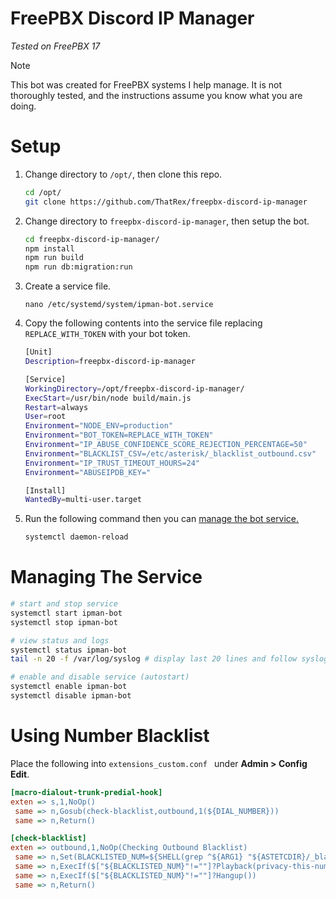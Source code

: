 # FreePBX Discord IP Manager

_Tested on FreePBX 17_

> [!NOTE]
> This bot was created for FreePBX systems I help manage. It is not thoroughly tested, and the instructions assume you know what you are doing.

# Setup

1. Change directory to `/opt/`, then clone this repo.

    ```bash
    cd /opt/
    git clone https://github.com/ThatRex/freepbx-discord-ip-manager
    ```

2. Change directory to `freepbx-discord-ip-manager`, then setup the bot.

    ```bash
    cd freepbx-discord-ip-manager/
    npm install
    npm run build
    npm run db:migration:run
    ```

3. Create a service file.
    ```
    nano /etc/systemd/system/ipman-bot.service
    ```
4. Copy the following contents into the service file replacing `REPLACE_WITH_TOKEN` with your bot token.

    ```bash
    [Unit]
    Description=freepbx-discord-ip-manager

    [Service]
    WorkingDirectory=/opt/freepbx-discord-ip-manager/
    ExecStart=/usr/bin/node build/main.js
    Restart=always
    User=root
    Environment="NODE_ENV=production"
    Environment="BOT_TOKEN=REPLACE_WITH_TOKEN"
    Environment="IP_ABUSE_CONFIDENCE_SCORE_REJECTION_PERCENTAGE=50"
    Environment="BLACKLIST_CSV=/etc/asterisk/_blacklist_outbound.csv"
    Environment="IP_TRUST_TIMEOUT_HOURS=24"
    Environment="ABUSEIPDB_KEY="

    [Install]
    WantedBy=multi-user.target
    ```

5. Run the following command then you can [manage the bot service.](#managing-the-service)

    ```bash
    systemctl daemon-reload
    ```

# Managing The Service

```bash
# start and stop service
systemctl start ipman-bot
systemctl stop ipman-bot

# view status and logs
systemctl status ipman-bot
tail -n 20 -f /var/log/syslog # display last 20 lines and follow syslog

# enable and disable service (autostart)
systemctl enable ipman-bot
systemctl disable ipman-bot
```

# Using Number Blacklist

Place the following into `extensions_custom.conf
` under **Admin > Config Edit**.

```ini
[macro-dialout-trunk-predial-hook]
exten => s,1,NoOp()
 same => n,Gosub(check-blacklist,outbound,1(${DIAL_NUMBER}))
 same => n,Return()

[check-blacklist]
exten => outbound,1,NoOp(Checking Outbound Blacklist)
 same => n,Set(BLACKLISTED_NUM=${SHELL(grep ^${ARG1} "${ASTETCDIR}/_blacklist_outbound.csv" | tr -d "\r\n")})
 same => n,ExecIf($["${BLACKLISTED_NUM}"!=""]?Playback(privacy-this-number-is&privacy-blacklisted))
 same => n,ExecIf($["${BLACKLISTED_NUM}"!=""]?Hangup())
 same => n,Return()
```
